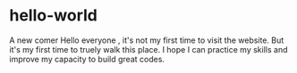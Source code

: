# hello-world
A new comer
Hello everyone , it's not my first time  to visit the website. But it's my first time to truely walk this place.
I hope I can practice my skills and improve my capacity to build great codes.
